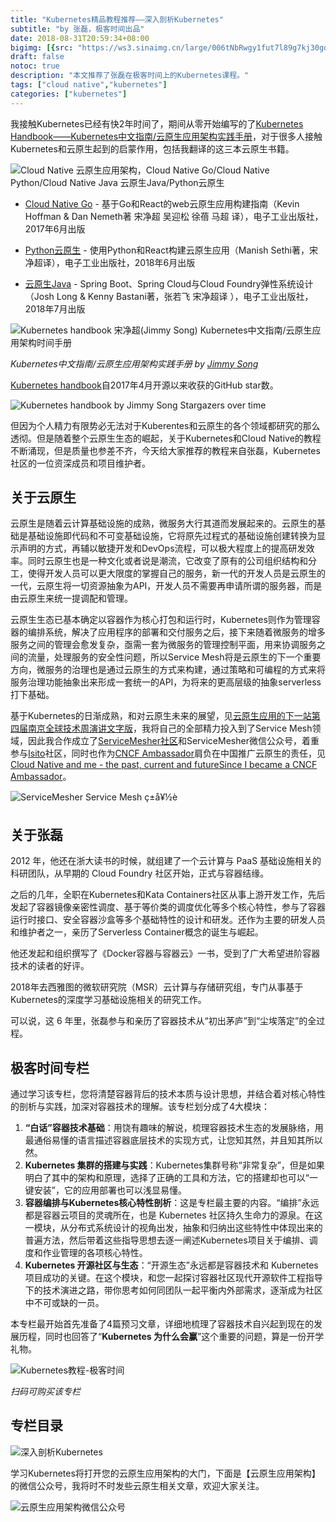 ```yaml
---
title: "Kubernetes精品教程推荐——深入剖析Kubernetes"
subtitle: "by 张磊，极客时间出品"
date: 2018-08-31T20:59:34+08:00
bigimg: [{src: "https://ws3.sinaimg.cn/large/006tNbRwgy1fut7l89g7kj30go09ft9j.jpg", desc: "Kubernetes|Beijing|Aug 31,2018"}]
draft: false
notoc: true
description: "本文推荐了张磊在极客时间上的Kubernetes课程。"
tags: ["cloud native","kubernetes"]
categories: ["kubernetes"]
---
```


我接触Kubernetes已经有快2年时间了，期间从零开始编写的了[Kubernetes Handbook——Kubernetes中文指南/云原生应用架构实践手册](https://github.com/rootsongjc/kubernetes-handbook)，对于很多人接触Kubernetes和云原生起到的启蒙作用，包括我翻译的这三本云原生书籍。

![Cloud Native 云原生应用架构，Cloud Native Go/Cloud Native Python/Cloud Native Java 云原生Java/Python云原生](https://ws1.sinaimg.cn/large/00704eQkgy1frnpjmx3lyj31bc12xe2v.jpg)

- [Cloud Native Go](https://jimmysong.io/posts/cloud-native-go/) - 基于Go和React的web云原生应用构建指南（Kevin Hoffman & Dan Nemeth著 宋净超 吴迎松 徐蓓 马超 译），电子工业出版社，2017年6月出版

- [Python云原生](https://jimmysong.io/posts/cloud-native-python/) - 使用Python和React构建云原生应用（Manish Sethi著，宋净超译），电子工业出版社，2018年6月出版
- [云原生Java](https://jimmysong.io/posts/cloud-native-java/) - Spring Boot、Spring Cloud与Cloud Foundry弹性系统设计（Josh Long & Kenny Bastani著，张若飞 宋净超译 ），电子工业出版社，2018年7月出版

![Kubernetes handbook 宋净超(Jimmy Song) Kubernetes中文指南/云原生应用架构时间手册](https://ws1.sinaimg.cn/large/006tNbRwly1fut6ptsa4wj31e01tkk33.jpg)

_Kubernetes中文指南/云原生应用架构实践手册 by [Jimmy Song](htts://jimmysong.io)_

[Kubernetes handbook](https://github.com/rootsongjc/kubernetes-handbook)自2017年4月开源以来收获的GitHub star数。

![Kubernetes handbook by Jimmy Song Stargazers over time](https://starcharts.herokuapp.com/rootsongjc/kubernetes-handbook.svg)

但因为个人精力有限势必无法对于Kuberentes和云原生的各个领域都研究的那么透彻。但是随着整个云原生生态的崛起，关于Kubernetes和Cloud Native的教程不断涌现，但是质量也参差不齐，今天给大家推荐的教程来自张磊，Kubernetes社区的一位资深成员和项目维护者。

## 关于云原生


云原生是随着云计算基础设施的成熟，微服务大行其道而发展起来的。云原生的基础是基础设施即代码和不可变基础设施，它将原先过程式的基础设施创建转换为显示声明的方式，再辅以敏捷开发和DevOps流程，可以极大程度上的提高研发效率。同时云原生也是一种文化或者说是潮流，它改变了原有的公司组织结构和分工，使得开发人员可以更大限度的掌握自己的服务，新一代的开发人员是云原生的一代，云原生将一切资源抽象为API，开发人员不需要再申请所谓的服务器，而是由云原生来统一提调配和管理。

云原生生态已基本确定以容器作为核心打包和运行时，Kubernetes则作为管理容器的编排系统，解决了应用程序的部署和交付服务之后，接下来随着微服务的增多服务之间的管理会愈发复杂，亟需一套为微服务的管理控制平面，用来协调服务之间的流量，处理服务的安全性问题，所以Service Mesh将是云原生的下一个重要方向，微服务的治理也是通过云原生的方式来构建，通过策略和可编程的方式来将服务治理功能抽象出来形成一套统一的API，为将来的更高层级的抽象serverless打下基础。

基于Kubernetes的日渐成熟，和对云原生未来的展望，见[云原生应用的下一站第四届南京全球技术周演讲文字版](https://jimmysong.io/posts/the-next-stage-of-cloud-native-apps/)，我将自己的全部精力投入到了Service Mesh领域，因此我合作成立了[ServiceMesher社区](http://www.servicemesher.com)和ServiceMesher微信公众号，着重参与[Isito](https://istio.io/zh/)社区，同时也作为[CNCF Ambassador](https://www.cncf.io/people/ambassadors/)肩负在中国推广云原生的责任，见[Cloud Native and me - the past, current and futureSince I became a CNCF Ambassador](https://jimmysong.io/posts/cloud-native-and-me-the-past-current-and-future/)。

![ServiceMesher Service Mesh ç±å¥½è](https://ws1.sinaimg.cn/large/00704eQkly1fswhfttyooj3076076q3r.jpg)

## 关于张磊

2012 年，他还在浙大读书的时候，就组建了一个云计算与 PaaS 基础设施相关的科研团队，从早期的 Cloud Foundry 社区开始，正式与容器结缘。

之后的几年，全职在Kubernetes和Kata Containers社区从事上游开发工作，先后发起了容器镜像亲密性调度、基于等价类的调度优化等多个核心特性，参与了容器运行时接口、安全容器沙盒等多个基础特性的设计和研发。还作为主要的研发人员和维护者之一，亲历了Serverless Container概念的诞生与崛起。

他还发起和组织撰写了《Docker容器与容器云》一书，受到了广大希望进阶容器技术的读者的好评。

2018年去西雅图的微软研究院（MSR）云计算与存储研究组，专门从事基于Kubernetes的深度学习基础设施相关的研究工作。

可以说，这 6 年里，张磊参与和亲历了容器技术从“初出茅庐”到“尘埃落定”的全过程。

## 极客时间专栏

通过学习该专栏，您将清楚容器背后的技术本质与设计思想，并结合着对核心特性的剖析与实践，加深对容器技术的理解。该专栏划分成了4大模块：

1. **“白话”容器技术基础**：用饶有趣味的解说，梳理容器技术生态的发展脉络，用最通俗易懂的语言描述容器底层技术的实现方式，让您知其然，并且知其所以然。
2. **Kubernetes 集群的搭建与实践**：Kubernetes集群号称“非常复杂”，但是如果明白了其中的架构和原理，选择了正确的工具和方法，它的搭建却也可以“一键安装”，它的应用部署也可以浅显易懂。
3. **容器编排与Kubernetes核心特性剖析**：这是专栏最主要的内容。“编排”永远都是容器云项目的灵魂所在，也是 Kubernetes 社区持久生命力的源泉。在这一模块，从分布式系统设计的视角出发，抽象和归纳出这些特性中体现出来的普遍方法，然后带着这些指导思想去逐一阐述Kubernetes项目关于编排、调度和作业管理的各项核心特性。
4. **Kubernetes 开源社区与生态**：“开源生态”永远都是容器技术和 Kubernetes 项目成功的关键。在这个模块，和您一起探讨容器社区现代开源软件工程指导下的技术演进之路，带你思考如何同团队一起平衡内外部需求，逐渐成为社区中不可或缺的一员。

本专栏最开始首先准备了4篇预习文章，详细地梳理了容器技术自兴起到现在的发展历程，同时也回答了“**Kubernetes 为什么会赢**”这个重要的问题，算是一份开学礼物。

![Kubernetes教程-极客时间](https://ws3.sinaimg.cn/large/006tNbRwly1fut6ju5i7uj30oe17gdlz.jpg)

_扫码可购买该专栏_

## 专栏目录

![深入剖析Kubernetes](https://ws2.sinaimg.cn/large/006tNbRwly1fut74e450aj30ku2uidsp.jpg)

学习Kubernetes将打开您的云原生应用架构的大门，下面是【云原生应用架构】的微信公众号，我将时不时发些云原生相关文章，欢迎大家关注。

![云原生应用架构微信公众号](https://ws1.sinaimg.cn/large/00704eQkgy1frnpro3wcjj3076076aar.jpg)
